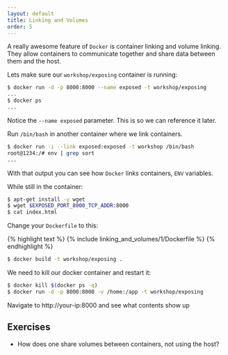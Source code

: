 ```yaml
---
layout: default
title: Linking and Volumes
order: 5
---
```


A really awesome feature of `Docker` is container linking and volume linking. 
They allow containers to communicate together and share data between them and
the host.

Lets make sure our `workshop/exposing` container is running:

```bash
$ docker run -d -p 8000:8000 --name exposed -t workshop/exposing
...
$ docker ps
...
```

Notice the `--name exposed` parameter. This is so we can reference it later.

Run `/bin/bash` in another container where we link containers.

```bash
$ docker run -i --link exposed:exposed -t workshop /bin/bash
root@1234:/# env | grep sort
...
```

With that output you can see how `Docker` links containers, `ENV` variables.

While still in the container:

```bash
$ apt-get install -y wget
$ wget $EXPOSED_PORT_8000_TCP_ADDR:8000
$ cat index.html
```

Change your `Dockerfile` to this:

{% highlight text %}
  {% include linking_and_volumes/1/Dockerfile %}
{% endhighlight %}

```bash
$ docker build -t workshop/exposing .
```

We need to kill our docker container and restart it:

```bash
$ docker kill $(docker ps -q)
$ docker run -d -p 8000:8000 -v /home:/app -t workshop/exposing
```

Navigate to http://your-ip:8000 and see what contents show up

Exercises
---------

 * How does one share volumes between containers, not using the host?
